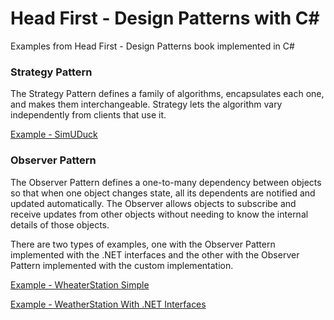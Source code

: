 # Head First - Design Patterns with C#
Examples from Head First - Design Patterns book implemented in C#

### Strategy Pattern
The Strategy Pattern defines a family of algorithms,
encapsulates each one, and makes them interchangeable.
Strategy lets the algorithm vary independently from
clients that use it.

[Example - SimUDuck](./src/Strategy/)

### Observer Pattern
The Observer Pattern defines a one-to-many dependency between objects so that when one object changes state, all its dependents are notified and updated automatically. The Observer allows objects to subscribe and receive updates from other objects without needing to know the internal details of those objects.

There are two types of examples, one with the Observer Pattern implemented with the .NET interfaces and the other with the Observer Pattern implemented with the custom implementation.

[Example - WheaterStation Simple](./src/ObserverSimple/)

[Example - WeatherStation With .NET Interfaces ](./src/ObserverWithDotnetInterfaces/)